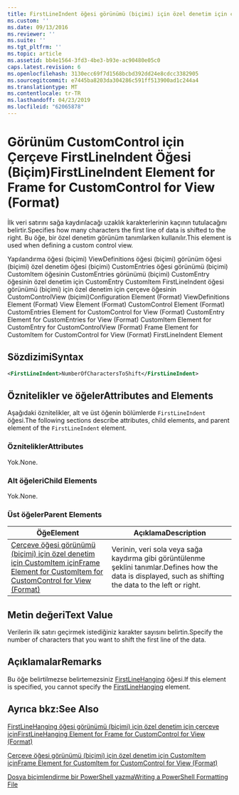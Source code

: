 ```yaml
---
title: FirstLineIndent öğesi görünümü (biçimi) için özel denetim için çerçeve için | Microsoft Docs
ms.custom: ''
ms.date: 09/13/2016
ms.reviewer: ''
ms.suite: ''
ms.tgt_pltfrm: ''
ms.topic: article
ms.assetid: bb4e1564-3fd3-4be3-b93e-ac90480e05c0
caps.latest.revision: 6
ms.openlocfilehash: 3130ecc69f7d1568bcbd392dd24e8cdcc3382905
ms.sourcegitcommit: e7445ba8203da304286c591ff513900ad1c244a4
ms.translationtype: MT
ms.contentlocale: tr-TR
ms.lasthandoff: 04/23/2019
ms.locfileid: "62065878"
---
```

# <a name="firstlineindent-element-for-frame-for-customcontrol-for-view-format"></a><span data-ttu-id="d79d5-102">Görünüm CustomControl için Çerçeve FirstLineIndent Öğesi (Biçim)</span><span class="sxs-lookup"><span data-stu-id="d79d5-102">FirstLineIndent Element for Frame for CustomControl for View (Format)</span></span>

<span data-ttu-id="d79d5-103">İlk veri satırını sağa kaydırılacağı uzaklık karakterlerinin kaçının tutulacağını belirtir.</span><span class="sxs-lookup"><span data-stu-id="d79d5-103">Specifies how many characters the first line of data is shifted to the right.</span></span> <span data-ttu-id="d79d5-104">Bu öğe, bir özel denetim görünüm tanımlarken kullanılır.</span><span class="sxs-lookup"><span data-stu-id="d79d5-104">This element is used when defining a custom control view.</span></span>

<span data-ttu-id="d79d5-105">Yapılandırma öğesi (biçimi) ViewDefinitions öğesi (biçimi) görünüm öğesi (biçimi) özel denetim öğesi (biçimi) CustomEntries öğesi görünümü (biçimi) CustomItem öğesinin CustomEntries görünümü (biçimi) CustomEntry öğesinin özel denetim için CustomEntry CustomItem FirstLineIndent öğesi görünümü (biçimi) için özel denetim için çerçeve öğesinin CustomControlView (biçimi)</span><span class="sxs-lookup"><span data-stu-id="d79d5-105">Configuration Element (Format) ViewDefinitions Element (Format) View Element (Format) CustomControl Element (Format) CustomEntries Element for CustomControl for View (Format) CustomEntry Element for CustomEntries for View (Format) CustomItem Element for CustomEntry for CustomControlView (Format) Frame Element for CustomItem for CustomControl for View (Format) FirstLineIndent Element</span></span>

## <a name="syntax"></a><span data-ttu-id="d79d5-106">Sözdizimi</span><span class="sxs-lookup"><span data-stu-id="d79d5-106">Syntax</span></span>

```xml
<FirstLineIndent>NumberOfCharactersToShift</FirstLineIndent>
```

## <a name="attributes-and-elements"></a><span data-ttu-id="d79d5-107">Öznitelikler ve öğeler</span><span class="sxs-lookup"><span data-stu-id="d79d5-107">Attributes and Elements</span></span>

<span data-ttu-id="d79d5-108">Aşağıdaki öznitelikler, alt ve üst öğenin bölümlerde `FirstLineIndent` öğesi.</span><span class="sxs-lookup"><span data-stu-id="d79d5-108">The following sections describe attributes, child elements, and parent element of the `FirstLineIndent` element.</span></span>

### <a name="attributes"></a><span data-ttu-id="d79d5-109">Öznitelikler</span><span class="sxs-lookup"><span data-stu-id="d79d5-109">Attributes</span></span>

<span data-ttu-id="d79d5-110">Yok.</span><span class="sxs-lookup"><span data-stu-id="d79d5-110">None.</span></span>

### <a name="child-elements"></a><span data-ttu-id="d79d5-111">Alt öğeleri</span><span class="sxs-lookup"><span data-stu-id="d79d5-111">Child Elements</span></span>

<span data-ttu-id="d79d5-112">Yok.</span><span class="sxs-lookup"><span data-stu-id="d79d5-112">None.</span></span>

### <a name="parent-elements"></a><span data-ttu-id="d79d5-113">Üst öğeler</span><span class="sxs-lookup"><span data-stu-id="d79d5-113">Parent Elements</span></span>

|<span data-ttu-id="d79d5-114">Öğe</span><span class="sxs-lookup"><span data-stu-id="d79d5-114">Element</span></span>|<span data-ttu-id="d79d5-115">Açıklama</span><span class="sxs-lookup"><span data-stu-id="d79d5-115">Description</span></span>|
|-------------|-----------------|
|[<span data-ttu-id="d79d5-116">Çerçeve öğesi görünümü (biçimi) için özel denetim için CustomItem için</span><span class="sxs-lookup"><span data-stu-id="d79d5-116">Frame Element for CustomItem for CustomControl for View (Format)</span></span>](./frame-element-for-customitem-for-customcontrol-for-view-format.md)|<span data-ttu-id="d79d5-117">Verinin, veri sola veya sağa kaydırma gibi görüntülenme şeklini tanımlar.</span><span class="sxs-lookup"><span data-stu-id="d79d5-117">Defines how the data is displayed, such as shifting the data to the left or right.</span></span>|

## <a name="text-value"></a><span data-ttu-id="d79d5-118">Metin değeri</span><span class="sxs-lookup"><span data-stu-id="d79d5-118">Text Value</span></span>

<span data-ttu-id="d79d5-119">Verilerin ilk satırı geçirmek istediğiniz karakter sayısını belirtin.</span><span class="sxs-lookup"><span data-stu-id="d79d5-119">Specify the number of characters that you want to shift the first line of the data.</span></span>

## <a name="remarks"></a><span data-ttu-id="d79d5-120">Açıklamalar</span><span class="sxs-lookup"><span data-stu-id="d79d5-120">Remarks</span></span>

<span data-ttu-id="d79d5-121">Bu öğe belirtilmezse belirtemezsiniz [FirstLineHanging](./firstlinehanging-element-for-frame-for-customcontrol-for-view-format.md) öğesi.</span><span class="sxs-lookup"><span data-stu-id="d79d5-121">If this element is specified, you cannot specify the [FirstLineHanging](./firstlinehanging-element-for-frame-for-customcontrol-for-view-format.md) element.</span></span>

## <a name="see-also"></a><span data-ttu-id="d79d5-122">Ayrıca bkz:</span><span class="sxs-lookup"><span data-stu-id="d79d5-122">See Also</span></span>

[<span data-ttu-id="d79d5-123">FirstLineHanging öğesi görünümü (biçimi) için özel denetim için çerçeve için</span><span class="sxs-lookup"><span data-stu-id="d79d5-123">FirstLineHanging Element for Frame for CustomControl for View (Format)</span></span>](./firstlinehanging-element-for-frame-for-customcontrol-for-view-format.md)

[<span data-ttu-id="d79d5-124">Çerçeve öğesi görünümü (biçimi) için özel denetim için CustomItem için</span><span class="sxs-lookup"><span data-stu-id="d79d5-124">Frame Element for CustomItem for CustomControl for View (Format)</span></span>](./frame-element-for-customitem-for-customcontrol-for-view-format.md)

[<span data-ttu-id="d79d5-125">Dosya biçimlendirme bir PowerShell yazma</span><span class="sxs-lookup"><span data-stu-id="d79d5-125">Writing a PowerShell Formatting File</span></span>](./writing-a-powershell-formatting-file.md)
